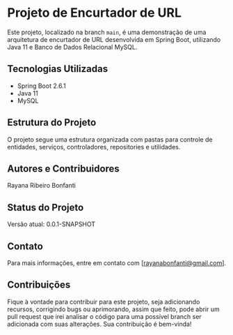 # Projeto de Encurtador de URL

Este projeto, localizado na branch `main`, é uma demonstração de uma arquitetura de encurtador de URL desenvolvida em Spring Boot, utilizando Java 11 e Banco de Dados Relacional MySQL. 

## Tecnologias Utilizadas

- Spring Boot 2.6.1
- Java 11
- MySQL

## Estrutura do Projeto

O projeto segue uma estrutura organizada com pastas para controle de entidades, serviços, controladores, repositories e utilidades.

## Autores e Contribuidores

Rayana Ribeiro Bonfanti

## Status do Projeto

Versão atual: 0.0.1-SNAPSHOT

## Contato

Para mais informações, entre em contato com [rayanabonfanti@gmail.com].

## Contribuições

Fique à vontade para contribuir para este projeto, seja adicionando recursos, corrigindo bugs ou aprimorando, assim que feito, pode abrir um pull request que irei analisar o código para uma possível branch ser adicionada com suas alterações. Sua contribuição é bem-vinda!
